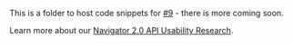 This is a folder to host code snippets for [#9](https://github.com/flutter/uxr/issues/9) - there is more coming soon.

Learn more about our [Navigator 2.0 API Usability Research](https://github.com/flutter/uxr/wiki/Navigator-2.0-API-Usability-Research).
